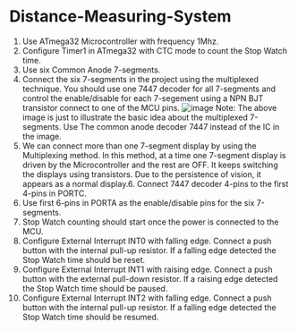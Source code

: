 # Distance-Measuring-System

1. Use ATmega32 Microcontroller with frequency 1Mhz.
2. Configure Timer1 in ATmega32 with CTC mode to count the Stop Watch time.
3. Use six Common Anode 7-segments.
4. Connect the six 7-segments in the project using the multiplexed technique. You should use one 7447 decoder for all 7-segments and control the enable/disable for each 7-segement using a NPN BJT transistor connect to one of the MCU pins.
![image](https://github.com/Omar-Talaat11/-Distance-Measuring-System/assets/162178780/4af17469-0a91-4ab1-80bb-eb012c14822f)
Note: The above image is just to illustrate the basic idea about the multiplexed
7-segments. Use The common anode decoder 7447 instead of the IC in the image.
6. We can connect more than one 7-segment display by using the Multiplexing method. In this method, at a time one 7-segment display is driven by the Microcontroller and the rest are OFF. It keeps switching the displays using transistors. Due to the persistence of vision, it appears as a normal display.6. Connect 7447 decoder 4-pins to the first 4-pins in PORTC.
7. Use first 6-pins in PORTA as the enable/disable pins for the six 7-segments.
8. Stop Watch counting should start once the power is connected to the MCU.
9. Configure External Interrupt INT0 with falling edge. Connect a push button with the internal pull-up resistor. If a falling edge detected the Stop Watch time should be reset.
10. Configure External Interrupt INT1 with raising edge. Connect a push button with the external pull-down resistor. If a raising edge detected the Stop Watch time should be paused.
11. Configure External Interrupt INT2 with falling edge. Connect a push button with the internal pull-up resistor. If a falling edge detected the Stop Watch time should be resumed.
